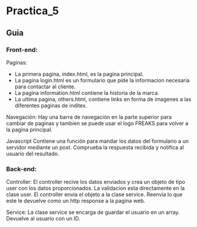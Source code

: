 # Practica_5
## Guia

### Front-end:
Paginas:
- La primera pagina, index.html, es la pagina principal.
- La pagina login.html es un formulario que pide la informacion necesaria para contactar al cliente.
- La pagina information.html contiene la historia de la marca.
- La ultima pagina, others.html, contiene links en forma de imagenes a las diferentes paginas de inditex.

Navegación:
Hay una barra de navegación en la parte superior para cambiar de paginas y tambien se puede usar el logo FREAKS para volver a la pagina principal.

Javascript
Contiene una función para mandar los datos del formulario a un servidor mediante un post. Comprueba la respuesta recibida y notifica al usuario del resultado.

### Back-end:
Controller:
El controller recive los datos enviados y crea un objeto de tipo user con los datos proporcionados. La validacion esta directamente en la clase user. El controller envia el objeto a la clase service. Reenvia lo que este le devuelve como un http response a la pagina web.

Service:
La clase service se encarga de guardar el usuario en un array. Devuelve al usuario con un ID.
